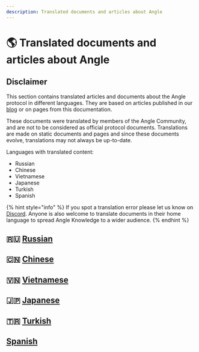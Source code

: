 ```yaml
---
description: Translated documents and articles about Angle
---
```


# 🌎 Translated documents and articles about Angle

## Disclaimer

This section contains translated articles and documents about the Angle protocol in different languages. They are based on articles published in our [blog](https://angle.money/#/blog) or on pages from this documentation.

These documents were translated by members of the Angle Community, and are not to be considered as official protocol documents. Translations are made on static documents and pages and since these documents evolve, translations may not always be up-to-date.

Languages with translated content:

- Russian
- Chinese
- Vietnamese
- Japanese
- Turkish
- Spanish

{% hint style="info" %}
If you spot a translation error please let us know on [Discord](https://discord.gg/kzBp32ZNK7). Anyone is also welcome to translate documents in their home language to spread Angle Knowledge to a wider audience.
{% endhint %}

## 🇷🇺 [Russian](russian/README.md)

## 🇨🇳 [Chinese](chinese/README.md)

## 🇻🇳 [Vietnamese](vietnamese/README.md)

## 🇯🇵 [Japanese](japanese/README.md)

## 🇹🇷 [Turkish](turkish/README.md)

## [Spanish](spanish/README.md)
